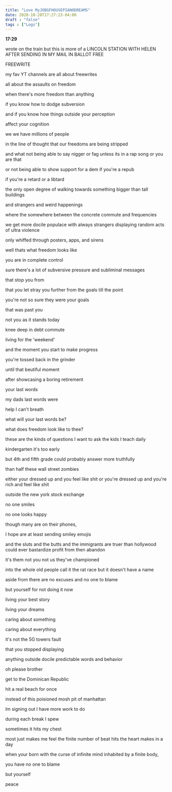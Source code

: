 ```yaml
---
title: "Love MyJOBGFHOUSEPIANODREAMS"
date: 2020-10-28T17:27:23-04:00
draft : "false"
tags : ["Logs"]
---
```


<!--more-->

**17:29**

wrote on the train but this is more of a LINCOLN STATION WITH HELEN AFTER SENDING IN MY MAIL IN BALLOT FREE

FREEWRITE

my fav YT channels are all about freewrites

all about the assaults on freedom

when there's more freedom than anything

if you know how to dodge subversion

and if you know how things outside your perception

affect your cognition

we we have millions of people

in the line of thought that our freedoms are being stripped

and what not being able to say nigger or fag unless its in a rap song or you are that

or not being able to show support for a dem if you're a repub

if you're a retard or a libtard

the only open degree of walking towards something bigger than tall buildings

and strangers and weird happenings

where the somewhere between the concrete
commute and frequencies

we get more docile populace with always strangers displaying random acts of ultra violence

only whiffed through posters, apps,
and sirens

well thats what freedom looks like

you are in complete control

sure there's a lot of subversive pressure and subliminal messages

that stop you from

that you let stray you further from the goals till the point

you're not so sure they were your goals

that was past you

not you as it stands today

knee deep in debt commute

living for the 'weekend'   


and the moment you start to make progress

you're tossed back in the grinder

until that beutiful moment

after showcasing a boring retirement

your last words

my dads last words were

help I can't breath

what will your last words be?

what does freedom look like to thee?

these are the kinds of questions I want to ask the kids I teach daily


kindergarten it's too early

but 4th and fifth grade could probably answer more truthfully

than half these wall street zombies

either your dressed up and you feel like shit
or you're dressed up and you're rich
and feel like shit

outside the new york stock exchange

no one smiles

no one looks happy

though many are on their phones,

I hope are at least sending smiley emojis

and the sluts and the butts and the immigrants are truer than hollywood could ever bastardize profit from then abandon

it's them not you not us they've championed

into the whole old people call it the rat race but it doesn't have a name

aside from there are no excuses and no one to blame

but yourself for not doing it now

living your best story

living your dreams

caring about something

caring about everything

it's not the 5G towers fault

that you stopped displaying

anything outside docile predictable words and behavior

oh please brother

get to the Dominican Republic

hit a real beach for once

instead of this poisioned mosh pit of manhattan

Im signing out I have more work to do

during each break I spew

sometimes it hits my chest

most just makes me feel the finite number of beat hits the heart makes in a day

when your born with the curse of infinite mind inhabited by a finite body,

you have no one to blame

but yourself

peace     
```

```

<!--

| Dailies        | Questions           | Answers  |
| ------------- |:-------------:| -----:|
| Read()      | *What did you read?* | X |
| Write()      | *What did you write?*      |   X |
| Create() | *What did you make?*      |    X |
| Exercise() | *Dance workout (or otherwise?)*      |    X |
| Audio() | *You recorded what:*      |    X |
| Video() | *You filmed what:*      |    X |
| Finish() | *You bounced what track:*      |    X |
| Live() | *You sang what live:*      |    X |
| Finish2() | *You made what visuals*      |    X |
| Phone() | *You called who:*      |    X |
| Share() | *Uploaded what to archive:*      |    X |
| PBD() | *You did what for PBD?*      |    X |
| Web() | *You did what to POLIW.AT?*      |    X |
| Love&Legacy() | *You did what for friends/fam?*      |    X |
| God() | *You're grateful for what?*      |    X |
<sub>v1.0</sub>

 -->
